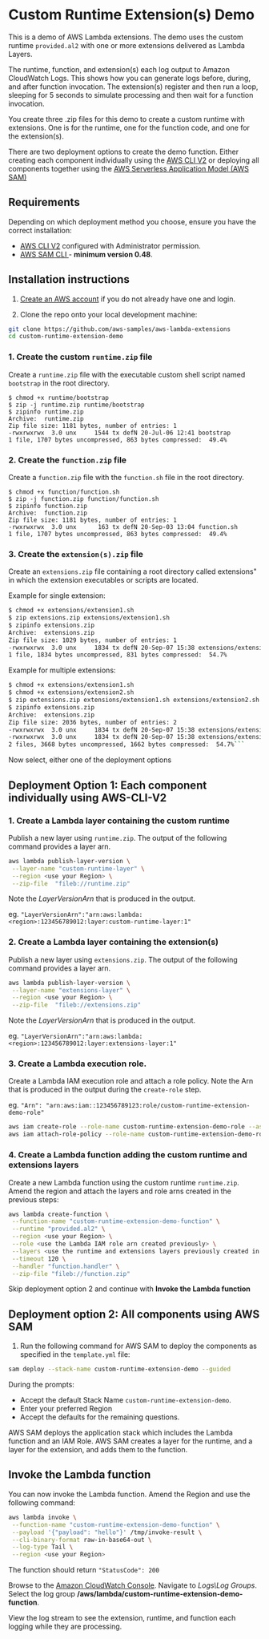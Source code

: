 # Custom Runtime Extension(s) Demo

This is a demo of AWS Lambda extensions. The demo uses the custom runtime `provided.al2` with one or more extensions delivered as Lambda Layers.

The runtime, function, and extension(s) each log output to Amazon CloudWatch Logs. This shows how you can generate logs before, during, and after function invocation. The extension(s) register and then run a loop, sleeping for 5 seconds to simulate processing and then wait for a function invocation.

You create three .zip files for this demo to create a custom runtime with extensions. One is for the runtime, one for the function code, and one for the extension(s).

There are two deployment options to create the demo function. Either creating each component individually using the [AWS CLI V2](https://docs.aws.amazon.com/cli/latest/userguide/install-cliv2.html) or deploying all components together using the [AWS Serverless Application Model (AWS SAM)](https://docs.aws.amazon.com/serverless-application-model/latest/developerguide/serverless-sam-cli-install.html)

## Requirements

Depending on which deployment method you choose, ensure you have the correct installation:
* [AWS CLI V2](https://docs.aws.amazon.com/cli/latest/userguide/install-cliv2.html) configured with Administrator permission.
* [AWS SAM CLI ](https://docs.aws.amazon.com/serverless-application-model/latest/developerguide/serverless-sam-cli-install.html) - **minimum version 0.48**.

## Installation instructions

1. [Create an AWS account](https://portal.aws.amazon.com/gp/aws/developer/registration/index.html) if you do not already have one and login.

2. Clone the repo onto your local development machine:
```bash
git clone https://github.com/aws-samples/aws-lambda-extensions
cd custom-runtime-extension-demo
```
### 1.  Create the custom `runtime.zip` file
Create a `runtime.zip` file with the executable custom shell script named `bootstrap` in the root directory.

```
$ chmod +x runtime/bootstrap
$ zip -j runtime.zip runtime/bootstrap
$ zipinfo runtime.zip
Archive:  runtime.zip
Zip file size: 1181 bytes, number of entries: 1
-rwxrwxrwx  3.0 unx     1544 tx defN 20-Jul-06 12:41 bootstrap
1 file, 1707 bytes uncompressed, 863 bytes compressed:  49.4%
```

### 2.  Create the `function.zip` file
Create a `function.zip` file with the `function.sh` file in the root directory.

```
$ chmod +x function/function.sh
$ zip -j function.zip function/function.sh
$ zipinfo function.zip
Archive:  function.zip
Zip file size: 1181 bytes, number of entries: 1
-rwxrwxrwx  3.0 unx      163 tx defN 20-Sep-03 13:04 function.sh
1 file, 1707 bytes uncompressed, 863 bytes compressed:  49.4%
```

### 3.  Create the `extension(s).zip` file
Create an `extensions.zip` file containing a root directory called extensions" in which the extension executables or scripts are located.

Example for single extension:
```bash
$ chmod +x extensions/extension1.sh
$ zip extensions.zip extensions/extension1.sh
$ zipinfo extensions.zip 
Archive:  extensions.zip
Zip file size: 1029 bytes, number of entries: 1
-rwxrwxrwx  3.0 unx     1834 tx defN 20-Sep-07 15:38 extensions/extension1.sh
1 file, 1834 bytes uncompressed, 831 bytes compressed:  54.7%
```
Example for multiple extensions:
```bash
$ chmod +x extensions/extension1.sh
$ chmod +x extensions/extension2.sh
$ zip extensions.zip extensions/extension1.sh extensions/extension2.sh
$ zipinfo extensions.zip 
Archive:  extensions.zip
Zip file size: 2036 bytes, number of entries: 2
-rwxrwxrwx  3.0 unx     1834 tx defN 20-Sep-07 15:38 extensions/extension1.sh
-rwxrwxrwx  3.0 unx     1834 tx defN 20-Sep-07 15:38 extensions/extension2.sh
2 files, 3668 bytes uncompressed, 1662 bytes compressed:  54.7%```
```
Now select, either one of the deployment options
## Deployment Option 1: Each component individually using AWS-CLI-V2
### 1. Create a Lambda layer containing the custom runtime
Publish a new layer using `runtime.zip`. The output of the following command provides a layer arn.
```bash
aws lambda publish-layer-version \
 --layer-name "custom-runtime-layer" \
 --region <use your Region> \
 --zip-file  "fileb://runtime.zip"
```
Note the *LayerVersionArn* that is produced in the output.

eg. `"LayerVersionArn":"arn:aws:lambda:<region>:123456789012:layer:custom-runtime-layer:1"`

### 2. Create a Lambda layer containing the extension(s)

Publish a new layer using `extensions.zip`. The output of the following command provides a layer arn.
```bash
aws lambda publish-layer-version \
 --layer-name "extensions-layer" \
 --region <use your Region> \
 --zip-file  "fileb://extensions.zip"
```
Note the *LayerVersionArn* that is produced in the output.

eg. `"LayerVersionArn":"arn:aws:lambda:<region>:123456789012:layer:extensions-layer:1"`

### 3. Create a Lambda execution role.

Create a Lambda IAM execution role and attach a role policy. 
Note the Arn that is produced in the output during the `create-role` step.

eg. `"Arn": "arn:aws:iam::123456789123:role/custom-runtime-extension-demo-role"`
```bash
aws iam create-role --role-name custom-runtime-extension-demo-role --assume-role-policy-document '{"Version": "2012-10-17","Statement": [{ "Effect": "Allow", "Principal": {"Service": "lambda.amazonaws.com"}, "Action": "sts:AssumeRole"}]}'
aws iam attach-role-policy --role-name custom-runtime-extension-demo-role --policy-arn arn:aws:iam::aws:policy/service-role/AWSLambdaBasicExecutionRole
```

### 4. Create a Lambda function adding the custom runtime and extensions layers

Create a new Lambda function using the custom runtime `runtime.zip`. Amend the region and attach the layers and role arns created in the previous steps:
```bash
aws lambda create-function \
 --function-name "custom-runtime-extension-demo-function" \
 --runtime "provided.al2" \
 --region <use your Region> \
 --role <use the Lambda IAM role arn created previously> \
 --layers <use the runtime and extensions layers previously created in the format "arn:aws:lambda:<Region>:1234567890123:layer:custom-runtime-layer:1" "arn:aws:lambda:<Region>:123456789012:layer:extensions-layer:1"> \
 --timeout 120 \
 --handler "function.handler" \
 --zip-file "fileb://function.zip"
```
Skip deployment option 2 and continue with **Invoke the Lambda function**
## Deployment option 2: All components using AWS SAM
1. Run the following command for AWS SAM to deploy the components as specified in the `template.yml` file:
```bash
sam deploy --stack-name custom-runtime-extension-demo --guided
```

During the prompts:

* Accept the default Stack Name `custom-runtime-extension-demo`.
* Enter your preferred Region
* Accept the defaults for the remaining questions.

AWS SAM deploys the application stack which includes the Lambda function and an IAM Role. AWS SAM creates a layer for the runtime, and a layer for the extension, and adds them to the function.

## Invoke the Lambda function
You can now invoke the Lambda function. Amend the Region and use the following command:
```bash
aws lambda invoke \
 --function-name "custom-runtime-extension-demo-function" \
 --payload '{"payload": "hello"}' /tmp/invoke-result \
 --cli-binary-format raw-in-base64-out \
 --log-type Tail \
 --region <use your Region>
```
The function should return `"StatusCode": 200`

Browse to the [Amazon CloudWatch Console](https://console.aws.amazon.com/cloudwatch). Navigate to *Logs\Log Groups*. Select the log group **/aws/lambda/custom-runtime-extension-demo-function**.

View the log stream to see the extension, runtime, and function each logging while they are processing.
